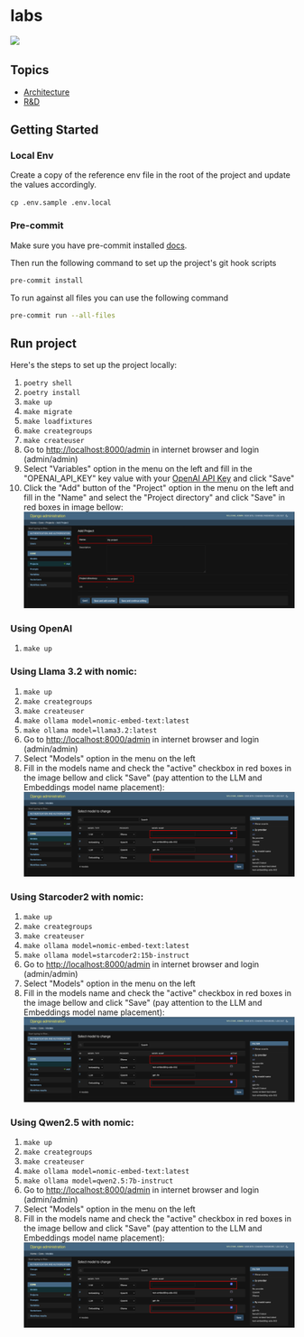 # labs

<img src="https://img.shields.io/badge/runtime_revolution-labs-blue" />

## Topics

- [Architecture](docs/rag.md)
- [R&D](docs/rd.md)

## Getting Started

### Local Env

Create a copy of the reference env file in the root of the project and update the values accordingly.

`cp .env.sample .env.local`

### Pre-commit

Make sure you have pre-commit installed [docs](https://pre-commit.com/).

Then run the following command to set up the project's git hook scripts
```bash
pre-commit install
```

To run against all files you can use the following command
```bash
pre-commit run --all-files
```

## Run project

Here's the steps to set up the project locally:

1. `poetry shell`
2. `poetry install`
3. `make up`
4. `make migrate`
5. `make loadfixtures`
6. `make creategroups`
7. `make createuser`
8. Go to [http://localhost:8000/admin](ttp://localhost:8000/admin) in internet browser and login (admin/admin)
9. Select "Variables" option in the menu on the left and fill in the "OPENAI_API_KEY" key value with your [OpenAI API Key](https://openai.com/index/openai-api/) and click "Save"
10. Click the "Add" button of the "Project" option in the menu on the left and fill in the "Name" and select the "Project directory" and click "Save" in red boxes in image bellow:
   ![new_project_fields](docs/assets/new_project_fields.png)



### Using OpenAI

1. `make up`

### Using Llama 3.2 with nomic:

1. `make up`
2. `make creategroups`
3. `make createuser`
4. `make ollama model=nomic-embed-text:latest`
5. `make ollama model=llama3.2:latest`
6. Go to [http://localhost:8000/admin](ttp://localhost:8000/admin) in internet browser and login (admin/admin)
7. Select "Models" option in the menu on the left
8. Fill in the models name and check the "active" checkbox in red boxes in the image bellow and click "Save" (pay attention to the LLM and Embeddings model name placement):
   ![local_models_admin_fields](docs/assets/local_models_admin_fields.png)


### Using Starcoder2 with nomic:

1. `make up`
2. `make creategroups`
3. `make createuser`
4. `make ollama model=nomic-embed-text:latest`
5. `make ollama model=starcoder2:15b-instruct`
6. Go to [http://localhost:8000/admin](ttp://localhost:8000/admin) in internet browser and login (admin/admin)
7. Select "Models" option in the menu on the left
8. Fill in the models name and check the "active" checkbox in red boxes in the image bellow and click "Save" (pay attention to the LLM and Embeddings model name placement):
   ![local_models_admin_fields](docs/assets/local_models_admin_fields.png)


### Using Qwen2.5 with nomic:

1. `make up`
2. `make creategroups`
3. `make createuser`
4. `make ollama model=nomic-embed-text:latest`
5. `make ollama model=qwen2.5:7b-instruct`
6. Go to [http://localhost:8000/admin](ttp://localhost:8000/admin) in internet browser and login (admin/admin)
7. Select "Models" option in the menu on the left
8. Fill in the models name and check the "active" checkbox in red boxes in the image bellow and click "Save" (pay attention to the LLM and Embeddings model name placement):
   ![local_models_admin_fields](docs/assets/local_models_admin_fields.png)
